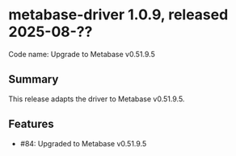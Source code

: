 # metabase-driver 1.0.9, released 2025-08-??

Code name: Upgrade to Metabase v0.51.9.5

## Summary

This release adapts the driver to Metabase v0.51.9.5.

## Features

* #84: Upgraded to Metabase v0.51.9.5
